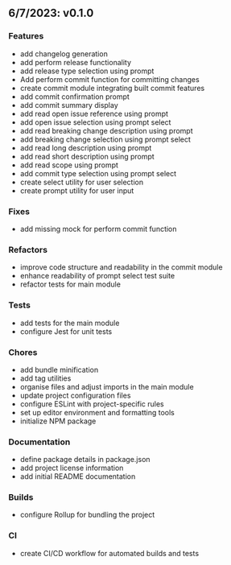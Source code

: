 ## 6/7/2023: v0.1.0

### Features
- add changelog generation
- add perform release functionality
- add release type selection using prompt
- Add perform commit function for committing changes
- create commit module integrating built commit features
- add commit confirmation prompt
- add commit summary display
- add read open issue reference using prompt
- add open issue selection using prompt select
- add read breaking change description using prompt
- add breaking change selection using prompt select
- add read long description using prompt
- add read short description using prompt
- add read scope using prompt
- add commit type selection using prompt select
- create select utility for user selection
- create prompt utility for user input

### Fixes
- add missing mock for perform commit function

### Refactors
- improve code structure and readability in the commit module
- enhance readability of prompt select test suite
- refactor tests for main module

### Tests
- add tests for the main module
- configure Jest for unit tests

### Chores
- add bundle minification
- add tag utilities
- organise files and adjust imports in the main module
- update project configuration files
- configure ESLint with project-specific rules
- set up editor environment and formatting tools
- initialize NPM package

### Documentation
- define package details in package.json
- add project license information
- add initial README documentation

### Builds
- configure Rollup for bundling the project

### CI
- create CI/CD workflow for automated builds and tests

<br />

